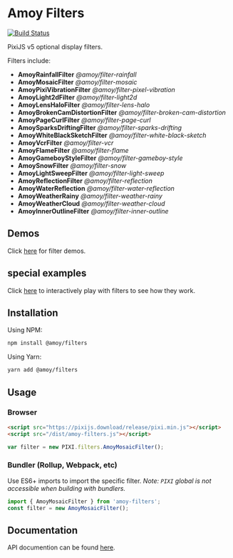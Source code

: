 
# Amoy Filters
[![Build Status](https://travis-ci.org/amoyjs/amoy-filters.svg?branch=master)](https://travis-ci.org/amoyjs/amoy-filters)

PixiJS v5 optional display filters.

Filters include:

* **AmoyRainfallFilter**  _@amoy/filter-rainfall_
* **AmoyMosaicFilter** _@amoy/filter-mosaic_
* **AmoyPixiVibrationFilter** _@amoy/filter-pixel-vibration_
* **AmoyLight2dFilter** _@amoy/filter-light2d_
* **AmoyLensHaloFilter** _@amoy/filter-lens-halo_
* **AmoyBrokenCamDistortionFilter** _@amoy/filter-broken-cam-distortion_
* **AmoyPageCurlFilter** _@amoy/filter-page-curl_
* **AmoySparksDriftingFilter** _@amoy/filter-sparks-drifting_
* **AmoyWhiteBlackSketchFilter** _@amoy/filter-white-black-sketch_
* **AmoyVcrFilter** _@amoy/filter-vcr_
* **AmoyFlameFilter** _@amoy/filter-flame_
* **AmoyGameboyStyleFilter** _@amoy/filter-gameboy-style_
* **AmoySnowFilter** _@amoy/filter-snow_
* **AmoyLightSweepFilter** _@amoy/filter-light-sweep_
* **AmoyReflectionFilter** _@amoy/filter-reflection_
* **AmoyWaterReflection** _@amoy/filter-water-reflection_
* **AmoyWeatherRainy** _@amoy/filter-weather-rainy_
* **AmoyWeatherCloud** _@amoy/filter-weather-cloud_
* **AmoyInnerOutlineFilter** _@amoy/filter-inner-outline_


## Demos
Click [here](https://amoyjs.github.io/amoy-filters/tools/demo/index.html) for filter demos.

## special examples
Click [here](https://amoyjs.github.io/amoyjs-filters-examples/examples/index.html) to interactively play with filters to see how they work.


## Installation

Using NPM:

```bash
npm install @amoy/filters
```

Using Yarn:
```bash
yarn add @amoy/filters
```

## Usage

### Browser

```html
<script src="https://pixijs.download/release/pixi.min.js"></script>
<script src="/dist/amoy-filters.js"></script>
```
```js
var filter = new PIXI.filters.AmoyMosaicFilter();
```

### Bundler (Rollup, Webpack, etc)

Use ES6+ imports to import the specific filter. _Note: `PIXI` global is not accessible when building with bundlers._

```js
import { AmoyMosaicFilter } from 'amoy-filters';
const filter = new AmoyMosaicFilter();
```

## Documentation

API documention can be found [here](http://amoyjs.github.io/amoy-filters/docs/).
